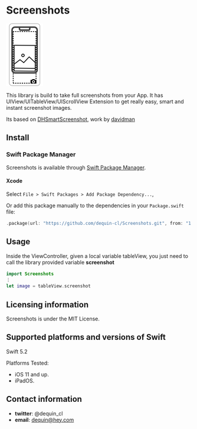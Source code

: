 # Screenshots

![Screenshots](screenshots.png)

This library is build to take full screenshots from your App. It has UIView/UITableView/UIScrollView Extension to get really easy, smart and instant screenshot images.

Its based on [DHSmartScreenshot](https://github.com/davidman/DHSmartScreenshot), work by [davidman](https://github.com/davidman)

## Install
### Swift Package Manager
Screenshots is available through [Swift Package Manager](https://github.com/apple/swift-package-manager/).

#### Xcode

Select `File > Swift Packages > Add Package Dependency...`,  

Or add this package manually to the dependencies in your `Package.swift` file:

```swift
.package(url: "https://github.com/dequin-cl/Screenshots.git", from: "1.0.0")
```

## Usage

Inside the ViewController, given a local variable tableView, you just need to call the library provided variable **screenshot**

```swift
import Screenshots
⋮
let image = tableView.screenshot
```

## Licensing information
Screenshots is under the MIT License.

## Supported platforms and versions of Swift

Swift 5.2

Platforms Tested:

* iOS 11 and up.
* iPadOS.

## Contact information

* **twitter**: @dequin_cl
* **email**: dequin@hey.com